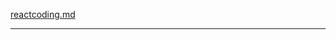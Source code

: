 [reactcoding.md](https://github.com/PurveshXtreme/Interview-Preparation/blob/main/Technical/reactcoding.md)

---
